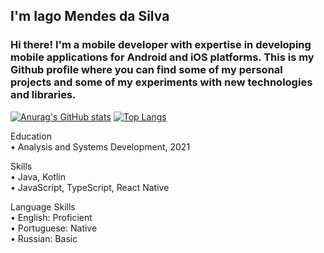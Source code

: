 ## I'm Iago Mendes da Silva ##

### Hi there! I'm a mobile developer with expertise in developing mobile applications for Android and iOS platforms. This is my Github profile where you can find some of my personal projects and some of my experiments with new technologies and libraries. ###

[![Anurag's GitHub stats](https://github-readme-stats.vercel.app/api?username=iagoMendesDaSilva&count_private=true&theme=dark)](https://github.com/iagoMendesDaSilva)
 [![Top Langs](https://github-readme-stats.vercel.app/api/top-langs/?username=iagoMendesDaSilva&layout=compact)](https://github.com/iagoMendesDaSilva)

Education<br>
• Analysis and Systems Development, 2021

Skills<br>
• Java, Kotlin<br>
• JavaScript, TypeScript, React Native<br>

Language Skills<br>
• English: Proficient<br>
• Portuguese: Native<br>
• Russian: Basic
